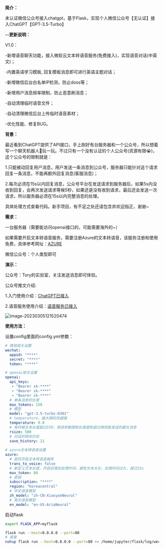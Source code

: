 **简介：**

未认证微信公众号接入chatgpt，基于Flask，实现个人微信公众号【无认证】接入ChatGPT【GPT-3.5-Turbo】

**--更新说明：**
  
  V1.0：
  
  -新增语音聊天功能，接入微软云文本转语音服务(免费接入)，实现语音对话(中英文)；
  
  -内置英语学习模板, 回复模板消息即可进行英语主题对话；
  
  -新增微信后台白名单IP检测，防止doss等；
  
  -新增用户消息频率限制，防止恶意刷消息；
  
  -自动清理临时语音文件；
  
  -自动清理微信后台上传临时语音素材；
  
  -优化性能、修复BUG。

**背景：**

最近看到ChatGPT提供了API接口，手上刚好有台服务器和一个公众号，所以想着写一个聊天机器人🤖玩一玩。不过只有一个没有认证的个人公众号(资源有限😭)，这个公众号的限制就是：

1.只能被动回复用户消息，用户发送一条消息到公众号，服务器只能针对这个请求回复一条消息，不能再额外回复消息(客服消息)；

2.每次必须在15s以内回复消息，公众号平台在发送请求到服务器后，如果5s内没收到回复，会再次发送请求等候5秒，如果还是没有收到请求，最后还会发送一次请求，所以服务器必须在15s以内完整消息的处理。

具体处理方式查看代码。新手项目，有不足之处还请包含并欢迎指正，谢谢~

**需求：**

一台服务器（需要能访问openai接口的，可能需要海外的~）

如果需要开启文本转语音服务，需要注册Azure的文本转语音，该服务注册和使用免费，具体参考网址：[AZURE](https://azure.microsoft.com/en-us/products/cognitive-services/text-to-speech/)

微信公众号：个人类型即可

**演示：**

公众号：Tory的实验室，关注发送消息即可体验。

公众号推文介绍:

  1.入门使用介绍：[ChatGPT已接入](https://mp.weixin.qq.com/s/KOIkDTAEnIW_0uwM3iS-0g)

  2.语音服务使用介绍：[语音服务已接入](https://mp.weixin.qq.com/s/cEaqzOFzXGNFm7yd4zWwBw)


![image-20230305121520474](https://github.com/ToryPan/ChatGPT_WeChat/blob/main/pic/image-20230305121520474.png)

**使用方法：**

设置config里面的config.yml参数：

```yml
# 微信相关设置
wechat:
  appid: "****"
  secret: "****"
  token: "****"

# openai相关设置
openai:
  api_keys:
   - "Bearer sk-****"
   - "Bearer sk-****"
   - "Bearer sk-****"
  # 单条消息的长度
  max_tokens: 150
  # 模型
  model: "gpt-3.5-turbo-0301"
  # temperature，越大随机性越强
  temperature: 0.8
  # 有时候文本长度超过150，用该参数限制长度避免超过微信能发送的最长消息
  rsize: 500
  # 对话的保存历史
  save_history: 21
  
# azure文本转语音设置
azure:
  # 是否开启文本转语音服务
  trans_to_voice: false
  # 新定义文本长度，开启后增加处理时间，避免文本太长，处理时间过久，超过15s
  max_token: 80
  # 密钥
  subscription: "****"
  region: "koreacentral"
  # 中文语音模型
  zh_model: "zh-CN-XiaoyanNeural"
  # 英文语音模型
  en_model: "en-US-AriaNeural"
```

启动flask

```sh
export FLASK_APP=myflask

flask run --host=0.0.0.0 --port=80
# 或者
nohup flask run --host=0.0.0.0 --port=80 >> /home/jupyter/flask/log/wechat.log 2>&1 &
```


